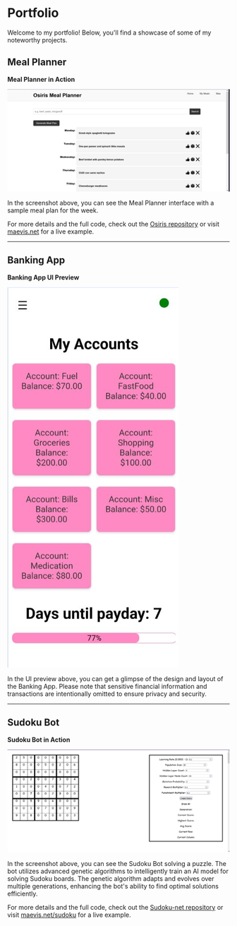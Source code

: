 # Portfolio

Welcome to my portfolio! Below, you'll find a showcase of some of my noteworthy projects.

## Meal Planner

**Meal Planner in Action**

![Meal Planner Screenshot](/images/osiris.png)

In the screenshot above, you can see the Meal Planner interface with a sample meal plan for the week.

For more details and the full code, check out the [Osiris repository](https://github.com/Valspir/Osiris) or visit [maevis.net](https://maevis.net) for a live example.

---

## Banking App

**Banking App UI Preview**

![Banking App Screenshot](/images/maebank.png)

In the UI preview above, you can get a glimpse of the design and layout of the Banking App. Please note that sensitive financial information and transactions are intentionally omitted to ensure privacy and security.

---

## Sudoku Bot

**Sudoku Bot in Action**

![Sudoku Bot Screenshot](/images/sdk.png)

In the screenshot above, you can see the Sudoku Bot solving a puzzle. The bot utilizes advanced genetic algorithms to intelligently train an AI model for solving Sudoku boards. The genetic algorithm adapts and evolves over multiple generations, enhancing the bot's ability to find optimal solutions efficiently.

For more details and the full code, check out the [Sudoku-net repository](https://github.com/Valspir/sudoku-net) or visit [maevis.net/sudoku](https://maevis.net/sudoku) for a live example.
